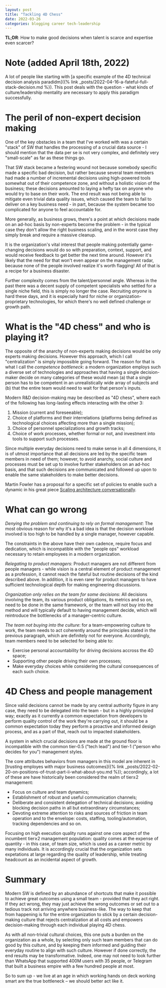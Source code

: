 ```yaml
---
layout: post
title: "Tackling 4D Chess"
date: 2022-03-26
categories: blogging career tech-leadership
---
```

**TL;DR**: How to make good decisions when talent is scarce and expertise even scarcer?

# Note (added April 18th, 2022)
A lot of people like starting with [a specific example of the 4D technical decision analysis paradidm]({% link _posts/2022-04-16-a-fateful-full-stack-decision.md %}). This post deals with the question - what kinds of culture/leadership mentality are necessary to apply this paradigm successfully.

# The peril of non-expert decision making
One of the key obstacles in a team that I've worked with was a certain "stack" of SW that handles the processing of a crucial data source - I should mention that the data per se is not very complex, and definitely very "small-scale" as far as these things go.

That SW stack became a festering wound not because somebody specific made a specific bad decision, but rather because several team members had made a number of incremental decisions using high-powered tools somewhat out of their competence zone, and without a holistic vision of the business; these decisions amounted to laying a hefty tax on anyone who would try to base on their work. The end result was not being able to mitigate even trivial data quality issues, which caused the team to fail to deliver on a key business need - in part, because the system became too complicated for anyone to feel accountable for.

More generally, as business grows, there's a point at which decisions made on an ad-hoc basis by non-experts become the problem - in the typical case they don't allow the right business scaling, and in the worst case they simply break and require a massive cleanup.

It is the organization's vital interest that people making potentially game-changing decisions would do so with preparation, context, support, and would receive feedback to get better the next time around. However it's likely that the need for that won't even appear on the management radar, because none of the people involved realize it's worth flagging! All of that is a recipe for a business disaster.

Further complexity comes from the talent/personnel angle. Whereas in the past there was a decent supply of competent specialists who settled for a single niche field, this is simply no longer the case. Recruiting *anyone* is hard these days, and it is especially hard for niche or organization-proprietary technologies, for which there's no well defined challenge or growth path.

# What is the "4D chess" and who is playing it?
The opposite of the anarchy of non-experts making decisions would be only experts making decisions. However this approach, which I call "centralization" is simply impossible going forward. The reason for that is what I call the *competence bottleneck*: a modern organization employs such a diverse set of technologies and approaches that having a single decision-maker decide on many categories of these would mean (a) that a single person has to be competent in an unrealistically wide array of subjects and (b) that the entire team would need to wait for that person's inputs.

Modern R&D decision-making may be described as "4D chess", where each of the following has long-lasting effects interacting with the other 3:

1. Mission (current and foreseeable);
2. Choice of platforms and their interrelations (platforms being defined as technological choices affecting more than a single mission);
3. Choice of personnel specializations and growth tracks;
4. Choice of work processes, whether formal or not, and investment into tools to support such processes.

Since multiple everyday decisions need to make sense in all 4 dimensions, it is of utmost importance that all decisions are led by the specific team members in need of them; however, to avoid anarchy, social culture and processes must be set up to involve further stakeholders on an ad-hoc basis, and that such decisions are communicated and followed up upon to enable the same stakeholders to make better decisions.

Martin Fowler has a proposal for a specific set of policies to enable such a dynamic in his great piece [Scaling architecture conversationally](https://martinfowler.com/articles/scaling-architecture-conversationally.html). 

# What can go wrong
*Denying the problem and continuing to rely on formal management*: The most obvious reason for why it's a bad idea is that the decision workload involved is too high to be handled by a single manager, however capable.

The constraints in the above have their own cadence, require focus and dedication, which is incompatible with the "people ops" workload necessary to retain employees in a modern organization.

*Relegating to product managers*: Product managers are not different from people managers - while vision is a central element of product management as a profession, it cannot reach the fateful but routine decisions of the kind described above. In addition, it is even rarer for product managers to have sufficient technological depth for making engineering discussions.

*Organization only relies on the team for some decisions*: All decisions involving the team, its various product obligations, its metrics and so on, need to be done in the same framework, or the team will not buy into the method and will typically default to having management decide, which will reintroduce the bottlenecks of a manager-centric culture.

*The team not buying into the culture*: for a team-empowering culture to work, the team needs to act coherently around the principles stated in the previous paragraph, which are definitely not for everyone. Accordingly, team members need to be selected for being able to:
- Exercise personal accountability for driving decisions accross the 4D space;
- Supporting other people driving their own processes;
- Make everyday choices while considering the cultural consequences of each such choice.

# 4D Chess and people management
Since valid decisions cannot be made by any central authority figure in any case, they need to be delegated into the team - but in a highly principled way; exactly as it currently a common expectation from developers to perform quality control of the work they're carrying out, it should be a common expectation today they perform a proactive and informed design process, and as a part of that, reach out to impacted stakeholders.

A system in which crucial decisions are made at the ground floor is incompatible with the common tier-0.5 ("tech lead") and tier-1 ("person who decides for you") management styles.

The core attributes behaviors from managers in this model are inherent in [trusting employes with major business outcomes]({% link _posts/2022-02-20-on-positions-of-trust-part-ii-what-about-you.md %}); accordingly, a lot of these are have historically been considered the realm of tier≥2 management:
- Focus on culture and team dynamics;
- Establishment of robust and useful communication channels;
- Deliberate and consistent delegation of technical decisions; avoiding blocking decision paths in all but extraordinary circumstances;
- Devoting extreme attention to risks and sources of friction in team operation and to the envelope: costs, staffing, tooling/automation, tracking dependencies and so on.

Focusing on high execution quality runs against one core aspect of the incumbent tier≥2 management population: quality comes at the expense of quantity - in this case, of team size, which is used as a career metric by many individuals. It is accordingly crucial that the organization sets expetations at large regarding the quality of leadership, while treating headcount as an incidental aspect of growth.

# Summary
Modern SW is defined by an abundance of shortcuts that make it possible to achieve great outcomes using a small team - provided that they act right. If they act wrong, they may just achieve the wrong outcomes or set out to a tedious track not arriving anywhere business-like. The way to keep that from happening is for the entire organization to stick by a certain decision-making culture that rejects centralization at all costs and empowers decision-making through each individual playing 4D chess.

As with all non-trivial cultural choices, this one puts a burden on the organization as a whole, by selecting only such team members that can do good by this culture, and by keeping them informed and guiding their everyday routine to align with such culture. However if done correctly, the end results may be transformative. Indeed, one may not need to look further than WhatsApp that supported 400M users with 35 people, or Telegram that built a business empire with a few hundred people at most. 

So to sum up - we live at an age in which working hands on deck working smart are the true bottleneck – we should better act like it.

